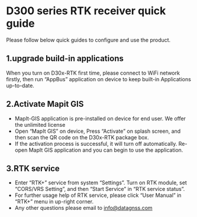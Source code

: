  # D300 series RTK receiver quick guide

  Please follow below quick guides to configure and use the product.


 ## 1.upgrade build-in applications
  When you turn on D30x-RTK first time, please connect to WiFi network firstly, 
  then run “AppBus” application on device to keep built-in Applications up-to-date. 


 ## 2.Activate Mapit GIS 
  - MapIt-GIS application is pre-installed on device for end user. We offer the unlimited license
  - Open “MapIt GIS” on device, Press “Activate” on splash screen, and then scan the QR code on the D30x-RTK package box. 
  - If the activation process is successful, it will turn off automatically. Re-open MapIt GIS application and you can begin to use the application.


 ## 3.RTK service
  - Enter “RTK+” service from system “Settings”. Turn on RTK module, set “CORS/VRS Setting”, and then “Start Service” in “RTK service status”. 
  - For further usage help of RTK service, please click “User Manual” in “RTK+” menu in up-right corner.
  - Any other questions please email to info@datagnss.com
